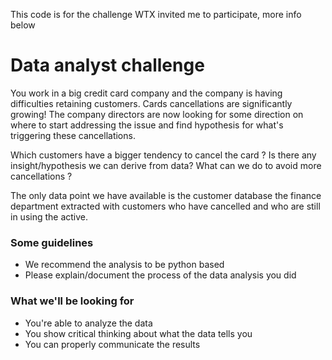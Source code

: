 This code is for the challenge WTX invited me to participate, more info below

# Data analyst challenge
You work in a big credit card company and the company is having difficulties retaining customers. Cards cancellations are significantly 
growing! The company directors are now looking for some direction on where to start addressing the issue and find hypothesis for what's triggering these cancellations.

Which customers have a bigger tendency to cancel the card ? Is there any insight/hypothesis we can derive from data? What can we do to avoid more cancellations ?

The only data point we have available is the customer database the finance department extracted with customers who have cancelled and who are still in using the active. 

### Some guidelines
- We recommend the analysis to be python based
- Please explain/document the process of the data analysis you did

### What we'll be looking for
- You're able to analyze the data
- You show critical thinking about what the data tells you
- You can properly communicate the results
